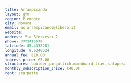 ```yaml
---
title: Arrampicando
layout: gym
region: Piemonte
city: Novara
email: as.arrampicando@libero.it
website: 
address: Via Sforzesca 2
phone: 3382415579
latitude: 45.4338281
longitude: 8.6340524
annual_fee: €10.00
ingress_price: €5.00
structures: boulder,pangullich,moonboard,travi,salapesi
monthly_subscription_price: €40.00
rent: scarpette
---
```


